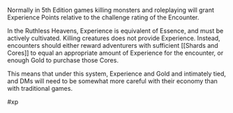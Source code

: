 Normally in 5th Edition games killing monsters and roleplaying will grant Experience Points relative to the challenge rating of the Encounter.

In the Ruthless Heavens, Experience is equivalent of Essence, and must be actively cultivated. Killing creatures does not provide Experience. Instead, encounters should either reward adventurers with sufficient [[Shards and Cores]] to equal an appropriate amount of Experience for the encounter, or enough Gold to purchase those Cores.

This means that under this system, Experience and Gold and intimately tied, and DMs will need to be somewhat more careful with their economy than with traditional games.

#xp 